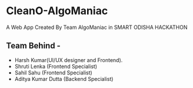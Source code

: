 # CleanO-AlgoManiac

A Web App Created By Team AlgoManiac in SMART ODISHA HACKATHON

## Team Behind -
- Harsh Kumar(UI/UX designer and Frontend).
- Shruti Lenka (Frontend Specialist)
- Sahil Sahu (Frontend Specialist)
- Aditya Kumar Dutta (Backend Specialist)
